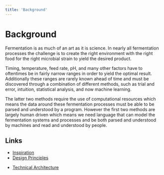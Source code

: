 ```yaml
---
title: 'Background'
---
```


# Background

Fermentation is as much of an art as it is science. In nearly all fermentation processes the challenge is to create the right environment with the right food for the right microbial strain to yield the desired product.

Timing, temperature, feed rate, pH, and many other factors have to oftentimes be in fairly narrow ranges in order to yield the optimal result. Additionally these ranges are rarely known ahead of time and must be discovered through a combination of different methods, such as trial and error, intuition, statistical analysis, and now machine learning.

The latter two methods require the use of computational resources which means the data around these fermentation processes must be able to be parsed and understood by a program. However the first two methods are largely human driven which means we need language that can model the fermentation systems and processes and be both parsed and understood by machines and read and understood by people.

## Links

- [Inspiration](/background/inspiration)
- [Design Principles](/background/design-principles)
<!-- - [Utility Score](/model/manifest/core-sections) we need to get anchors working-->
- [Technical Architecture](/background/technical-architecture)
